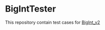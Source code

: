 # BigIntTester

This repository contain test cases for [BigInt_v2](https://github.com/tanghocle123/BigInt_v2)
